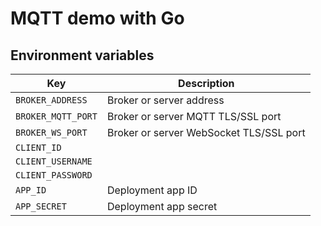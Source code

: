 # MQTT demo with Go

## Environment variables

| Key                | Description                             |
|--------------------|-----------------------------------------|
| `BROKER_ADDRESS`   | Broker or server address                |
| `BROKER_MQTT_PORT` | Broker or server MQTT TLS/SSL port      |
| `BROKER_WS_PORT`   | Broker or server WebSocket TLS/SSL port |
| `CLIENT_ID`        |                                         |
| `CLIENT_USERNAME`  |                                         |
| `CLIENT_PASSWORD`  |                                         |
| `APP_ID`           | Deployment app ID                       |
| `APP_SECRET`       | Deployment app secret                   |
